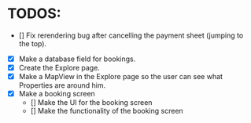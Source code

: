 # TODOS:

- [] Fix rerendering bug after cancelling the payment sheet (jumping to the top).
- [x] Make a database field for bookings.
- [x] Create the Explore page.
- [x] Make a MapView in the Explore page so the user can see what Properties are around him.
- [x] Make a booking screen
  - [] Make the UI for the booking screen
  - [] Make the functionality of the booking screen
